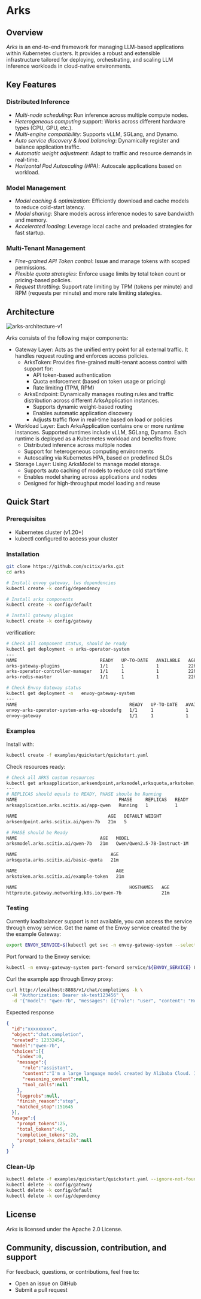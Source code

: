 # Arks

## Overview
*Arks* is an end-to-end framework for managing LLM-based applications within Kubernetes clusters. It provides a robust and extensible infrastructure tailored for deploying, orchestrating, and scaling LLM inference workloads in cloud-native environments.


## Key Features

### Distributed Inference
- *Multi-node scheduling*: Run inference across multiple compute nodes.
- *Heterogeneous computing* support: Works across different hardware types (CPU, GPU, etc.).
- *Multi-engine compatibility*: Supports vLLM, SGLang, and Dynamo.
- *Auto service discovery & load balancing*: Dynamically register and balance application traffic.
- *Automatic weight adjustment*: Adapt to traffic and resource demands in real-time.
- *Horizontal Pod Autoscaling (HPA)*: Autoscale applications based on workload.

### Model Management
- *Model caching & optimization*: Efficiently download and cache models to reduce cold-start latency.
- *Model sharing*: Share models across inference nodes to save bandwidth and memory.
- *Accelerated loading*: Leverage local cache and preloaded strategies for fast startup.

### Multi-Tenant Management
- *Fine-grained API Token control*: Issue and manage tokens with scoped permissions.
- *Flexible quota strategies*: Enforce usage limits by total token count or pricing-based policies.
- *Request throttling*: Support rate limiting by TPM (tokens per minute) and RPM (requests per minute) and more rate limiting stategies.

## Architecture

![arks-architecture-v1](docs/images/architecture-v1.png)

*Arks* consists of the following major components:
- Gateway Layer: Acts as the unified entry point for all external traffic. It handles request routing and enforces access policies.
  - ArksToken: Provides fine-grained multi-tenant access control with support for:
    - API token-based authentication
    - Quota enforcement (based on token usage or pricing)
    - Rate limiting (TPM, RPM)
  - ArksEndpoint: Dynamically manages routing rules and traffic distribution across different ArksApplication instances.
    - Supports dynamic weight-based routing
    - Enables automatic application discovery
    - Adjusts traffic flow in real-time based on load or policies
- Workload Layer: Each ArksApplication contains one or more runtime instances. Supported runtimes include vLLM, SGLang, Dynamo.
  Each runtime is deployed as a Kubernetes workload and benefits from:
  - Distributed inference across multiple nodes
  - Support for heterogeneous computing environments
  - Autoscaling via Kubernetes HPA, based on predefined SLOs
- Storage Layer: Using ArksModel to manage model storage. 
  - Supports auto caching of models to reduce cold start time
  - Enables model sharing across applications and nodes
  - Designed for high-throughput model loading and reuse


## Quick Start
### Prerequisites
- Kubernetes cluster (v1.20+)
- kubectl configured to access your cluster

### Installation
```bash
git clone https://github.com/scitix/arks.git
cd arks

# Install envoy gateway, lws dependencies
kubectl create -k config/dependency

# Install arks components
kubectl create -k config/default

# Install gateway plugins
kubectl create -k config/gateway
```

verification:
``` bash
# Check all component status, should be ready
kubectl get deployment -n arks-operator-system
---
NAME                               READY   UP-TO-DATE   AVAILABLE   AGE
arks-gateway-plugins               1/1     1            1           22h
arks-operator-controller-manager   1/1     1            1           22h
arks-redis-master                  1/1     1            1           22h

# Check Envoy Gateway status
kubectl get deployment -n   envoy-gateway-system
--- 
NAME                                          READY   UP-TO-DATE   AVAILABLE   AGE
envoy-arks-operator-system-arks-eg-abcedefg   1/1     1            1           22h
envoy-gateway                                 1/1     1            1           22h

```

### Examples

Install with: 
```bash
kubectl create -f examples/quickstart/quickstart.yaml
```

Check resources ready:

```bash
# Check all ARKS custom resources
kubectl get arksapplication,arksendpoint,arksmodel,arksquota,arkstoken,httproute -owide
---
# REPLICAS should equals to READY, PHASE shoule be Running
NAME                                      PHASE     REPLICAS   READY   AGE   MODEL     RUNTIME   DRIVER
arksapplication.arks.scitix.ai/app-qwen   Running   1          1       21m   qwen-7b   sglang

NAME                                  AGE   DEFAULT WEIGHT
arksendpoint.arks.scitix.ai/qwen-7b   21m   5

# PHASE should be Ready
NAME                               AGE   MODEL                         PHASE
arksmodel.arks.scitix.ai/qwen-7b   21m   Qwen/Qwen2.5-7B-Instruct-1M   Ready

NAME                                   AGE
arksquota.arks.scitix.ai/basic-quota   21m

NAME                                     AGE
arkstoken.arks.scitix.ai/example-token   21m

NAME                                          HOSTNAMES   AGE
httproute.gateway.networking.k8s.io/qwen-7b               21m

```

### Testing
Currently loadbalancer support is not available, you can access the service through envoy service.
Get the name of the Envoy service created the by the example Gateway:
``` bash
export ENVOY_SERVICE=$(kubectl get svc -n envoy-gateway-system --selector=gateway.envoyproxy.io/owning-gateway-name=arks-eg -o jsonpath='{.items[0].metadata.name}')
```

Port forward to the Envoy service:
``` bash
kubectl -n envoy-gateway-system port-forward service/${ENVOY_SERVICE} 8888:80 &
```

Curl the example app through Envoy proxy:
``` bash
curl http://localhost:8888/v1/chat/completions -k \
  -H "Authorization: Bearer sk-test123456" \
  -d '{"model": "qwen-7b", "messages": [{"role": "user", "content": "Hello, who are you?"}]}'
```

Expected response
``` json
{
  "id":"xxxxxxxxx",
  "object":"chat.completion",
  "created": 12332454,
  "model":"qwen-7b",
  "choices":[{
    "index":0,
    "message":{
      "role":"assistant",
      "content":"I'm a large language model created by Alibaba Cloud. I go by the name Qwen.",
      "reasoning_content":null,
      "tool_calls":null
    },
    "logprobs":null,
    "finish_reason":"stop",
    "matched_stop":151645
  }],
  "usage":{
    "prompt_tokens":25,
    "total_tokens":45,
    "completion_tokens":20,
    "prompt_tokens_details":null
  }
}
```
### Clean-Up
```bash
kubectl delete -f examples/quickstart/quickstart.yaml --ignore-not-found=true
kubectl delete -k config/gateway
kubectl delete -k config/default
kubectl delete -k config/dependency
```

## License
*Arks* is licensed under the Apache 2.0 License.

## Community, discussion, contribution, and support
For feedback, questions, or contributions, feel free to:
- Open an issue on GitHub
- Submit a pull request